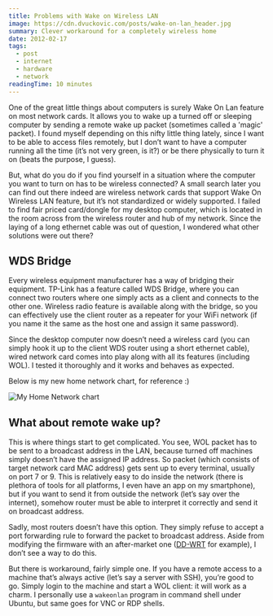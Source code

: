 ```yaml
---
title: Problems with Wake on Wireless LAN
image: https://cdn.dvuckovic.com/posts/wake-on-lan_header.jpg
summary: Clever workaround for a completely wireless home
date: 2012-02-17
tags:
  - post
  - internet
  - hardware
  - network
readingTime: 10 minutes
---
```


One of the great little things about computers is surely Wake On Lan feature on most network cards. It allows you to wake up a turned off or sleeping computer by sending a remote wake up packet (sometimes called a 'magic' packet). I found myself depending on this nifty little thing lately, since I want to be able to access files remotely, but I don’t want to have a computer running all the time (it’s not very green, is it?) or be there physically to turn it on (beats the purpose, I guess).

But, what do you do if you find yourself in a situation where the computer you want to turn on has to be wireless connected? A small search later you can find out there indeed are wireless network cards that support Wake On Wireless LAN feature, but it’s not standardized or widely supported. I failed to find fair priced card/dongle for my desktop computer, which is located in the room across from the wireless router and hub of my network. Since the laying of a long ethernet cable was out of question, I wondered what other solutions were out there?

## WDS Bridge

Every wireless equipment manufacturer has a way of bridging their equipment. TP-Link has a feature called WDS Bridge, where you can connect two routers where one simply acts as a client and connects to the other one. Wireless radio feature is available along with the bridge, so you can effectively use the client router as a repeater for your WiFi network (if you name it the same as the host one and assign it same password).

Since the desktop computer now doesn’t need a wireless card (you can simply hook it up to the client WDS router using a short ethernet cable), wired network card comes into play along with all its features (including WOL). I tested it thoroughly and it works and behaves as expected.

Below is my new home network chart, for reference :)

![My Home Network chart](https://cdn.dvuckovic.com/posts/my-home-network.jpg)

## What about remote wake up?

This is where things start to get complicated. You see, WOL packet has to be sent to a broadcast address in the LAN, because turned off machines simply doesn’t have the assigned IP address. So packet (which consists of target network card MAC address) gets sent up to every terminal, usually on port 7 or 9. This is relatively easy to do inside the network (there is plethora of tools for all platforms, I even have an app on my smartphone), but if you want to send it from outside the network (let’s say over the internet), somehow router must be able to interpret it correctly and send it on broadcast address.

Sadly, most routers doesn’t have this option. They simply refuse to accept a port forwarding rule to forward the packet to broadcast address. Aside from modifying the firmware with an after-market one ([DD-WRT](http://www.dd-wrt.com/) for example), I don’t see a way to do this.

But there is workaround, fairly simple one. If you have a remote access to a machine that’s always active (let’s say a server with SSH), you’re good to go. Simply login to the machine and start a WOL client: it will work as a charm. I personally use a `wakeonlan` program in command shell under Ubuntu, but same goes for VNC or RDP shells.
